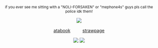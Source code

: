 </div>

<div align="center">
  


<sub>if you ever see me sitting with a "NOLI-FORSAKEN" or "mephone4s" guys pls call the police idk them!</sub> 

![](https://files.catbox.moe/e9w6be.png)







[atabook](https://hermes.atabook.org)ㅤㅤㅤ[strawpage](https://messengerofthegods.straw.page)

![](https://files.catbox.moe/1787ug.png) ![](https://files.catbox.moe/v1muql.png)

</div>

